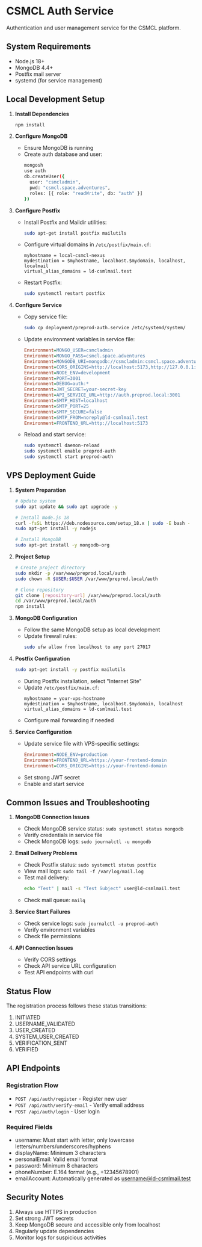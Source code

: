 # CSMCL Auth Service

Authentication and user management service for the CSMCL platform.

## System Requirements

- Node.js 18+
- MongoDB 4.4+
- Postfix mail server
- systemd (for service management)

## Local Development Setup

1. **Install Dependencies**
   ```bash
   npm install
   ```

2. **Configure MongoDB**
   - Ensure MongoDB is running
   - Create auth database and user:
     ```bash
     mongosh
     use auth
     db.createUser({
       user: "csmcladmin",
       pwd: "csmcl.space.adventures",
       roles: [{ role: "readWrite", db: "auth" }]
     })
     ```

3. **Configure Postfix**
   - Install Postfix and Maildir utilities:
     ```bash
     sudo apt-get install postfix mailutils
     ```
   - Configure virtual domains in `/etc/postfix/main.cf`:
     ```
     myhostname = local-csmcl-nexus
     mydestination = $myhostname, localhost.$mydomain, localhost, localmail
     virtual_alias_domains = ld-csmlmail.test
     ```
   - Restart Postfix:
     ```bash
     sudo systemctl restart postfix
     ```

4. **Configure Service**
   - Copy service file:
     ```bash
     sudo cp deployment/preprod-auth.service /etc/systemd/system/
     ```
   - Update environment variables in service file:
     ```ini
     Environment=MONGO_USER=csmcladmin
     Environment=MONGO_PASS=csmcl.space.adventures
     Environment=MONGODB_URI=mongodb://csmcladmin:csmcl.space.adventures@localhost:27017/auth?authSource=admin
     Environment=CORS_ORIGINS=http://localhost:5173,http://127.0.0.1:5173
     Environment=NODE_ENV=development
     Environment=PORT=3001
     Environment=DEBUG=auth:*
     Environment=JWT_SECRET=your-secret-key
     Environment=API_SERVICE_URL=http://auth.preprod.local:3001
     Environment=SMTP_HOST=localhost
     Environment=SMTP_PORT=25
     Environment=SMTP_SECURE=false
     Environment=SMTP_FROM=noreply@ld-csmlmail.test
     Environment=FRONTEND_URL=http://localhost:5173
     ```
   - Reload and start service:
     ```bash
     sudo systemctl daemon-reload
     sudo systemctl enable preprod-auth
     sudo systemctl start preprod-auth
     ```

## VPS Deployment Guide

1. **System Preparation**
   ```bash
   # Update system
   sudo apt update && sudo apt upgrade -y
   
   # Install Node.js 18
   curl -fsSL https://deb.nodesource.com/setup_18.x | sudo -E bash -
   sudo apt-get install -y nodejs
   
   # Install MongoDB
   sudo apt-get install -y mongodb-org
   ```

2. **Project Setup**
   ```bash
   # Create project directory
   sudo mkdir -p /var/www/preprod.local/auth
   sudo chown -R $USER:$USER /var/www/preprod.local/auth
   
   # Clone repository
   git clone [repository-url] /var/www/preprod.local/auth
   cd /var/www/preprod.local/auth
   npm install
   ```

3. **MongoDB Configuration**
   - Follow the same MongoDB setup as local development
   - Update firewall rules:
     ```bash
     sudo ufw allow from localhost to any port 27017
     ```

4. **Postfix Configuration**
   ```bash
   sudo apt-get install -y postfix mailutils
   ```
   - During Postfix installation, select "Internet Site"
   - Update `/etc/postfix/main.cf`:
     ```
     myhostname = your-vps-hostname
     mydestination = $myhostname, localhost.$mydomain, localhost
     virtual_alias_domains = ld-csmlmail.test
     ```
   - Configure mail forwarding if needed

5. **Service Configuration**
   - Update service file with VPS-specific settings:
     ```ini
     Environment=NODE_ENV=production
     Environment=FRONTEND_URL=https://your-frontend-domain
     Environment=CORS_ORIGINS=https://your-frontend-domain
     ```
   - Set strong JWT secret
   - Enable and start service

## Common Issues and Troubleshooting

1. **MongoDB Connection Issues**
   - Check MongoDB service status: `sudo systemctl status mongodb`
   - Verify credentials in service file
   - Check MongoDB logs: `sudo journalctl -u mongodb`

2. **Email Delivery Problems**
   - Check Postfix status: `sudo systemctl status postfix`
   - View mail logs: `sudo tail -f /var/log/mail.log`
   - Test mail delivery:
     ```bash
     echo "Test" | mail -s "Test Subject" user@ld-csmlmail.test
     ```
   - Check mail queue: `mailq`

3. **Service Start Failures**
   - Check service logs: `sudo journalctl -u preprod-auth`
   - Verify environment variables
   - Check file permissions

4. **API Connection Issues**
   - Verify CORS settings
   - Check API service URL configuration
   - Test API endpoints with curl

## Status Flow

The registration process follows these status transitions:
1. INITIATED
2. USERNAME_VALIDATED
3. USER_CREATED
4. SYSTEM_USER_CREATED
5. VERIFICATION_SENT
6. VERIFIED

## API Endpoints

### Registration Flow
- `POST /api/auth/register` - Register new user
- `POST /api/auth/verify-email` - Verify email address
- `POST /api/auth/login` - User login

### Required Fields
- username: Must start with letter, only lowercase letters/numbers/underscores/hyphens
- displayName: Minimum 3 characters
- personalEmail: Valid email format
- password: Minimum 8 characters
- phoneNumber: E.164 format (e.g., +12345678901)
- emailAccount: Automatically generated as username@ld-csmlmail.test

## Security Notes

1. Always use HTTPS in production
2. Set strong JWT secrets
3. Keep MongoDB secure and accessible only from localhost
4. Regularly update dependencies
5. Monitor logs for suspicious activities
